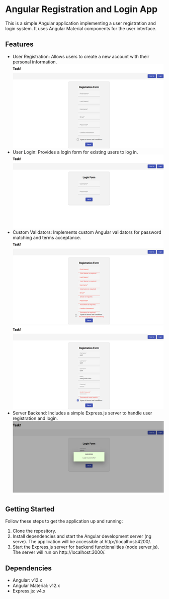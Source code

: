 # Angular Registration and Login App

This is a simple Angular application implementing a user registration and login system. It uses Angular Material components for the user interface.

## Features

- User Registration: Allows users to create a new account with their personal information.
  ![](src/assets/1.png)
- User Login: Provides a login form for existing users to log in.
  ![](src/assets/2.png)
- Custom Validators: Implements custom Angular validators for password matching and terms acceptance.
  ![](src/assets/3.png)
  ![](src/assets/7.png)
- Server Backend: Includes a simple Express.js server to handle user registration and login.
  ![](src/assets/6.png)

## Getting Started
  
Follow these steps to get the application up and running:

  1. Clone the repository.
  2. Install dependencies and start the Angular development server (ng serve). The application will be accessible at http://localhost:4200/.
  3. Start the Express.js server for backend functionalities (node server.js). The server will run on http://localhost:3000/.

## Dependencies

- Angular: v12.x
- Angular Material: v12.x
- Express.js: v4.x
  



